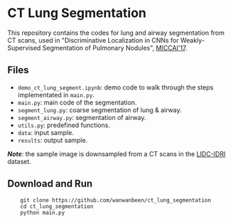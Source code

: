 # CT Lung Segmentation

This repository contains the codes for lung and airway segmentation from CT scans, used in "Discriminative Localization in CNNs for Weakly-Supervised Segmentation of Pulmonary Nodules", [MICCAI'17](https://arxiv.org/abs/1707.01086).

## Files

* ```demo_ct_lung_segment.ipynb```: demo code to walk through the steps implementated in ```main.py```.
* ```main.py```: main code of the segmentation.
* ```segment_lung.py```: coarse segmentation of lung & airway. 
* ```segment_airway.py```: segmentation of airway. 
* ```utils.py```: predefined functions.
* ```data```: input sample.
* ```results```: output sample.

***Note***: the sample image is downsampled from a CT scans in the [LIDC-IDRI](http://doi.org/10.7937/K9/TCIA.2015.LO9QL9SX) dataset.

## Download and Run

```
    git clone https://github.com/wanwanbeen/ct_lung_segmentation
    cd ct_lung_segmentation
    python main.py
```
